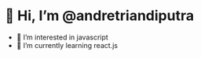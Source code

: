 # 👋 **Hi, I’m @andretriandiputra**

- 👀 I’m interested in javascript
- 🌱 I’m currently learning react.js

<!---
andretriandiputra/andretriandiputra is a ✨ special ✨ repository because its `README.md` (this file) appears on your GitHub profile.
You can click the Preview link to take a look at your changes.
--->
